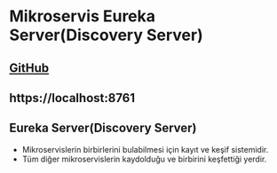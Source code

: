 # Mikroservis Eureka Server(Discovery Server)

[GitHub](https://github.com/safayilmaz56/offline_microservice_eureka_server)
---
https://localhost:8761
---
## Eureka Server(Discovery Server)
- Mikroservislerin birbirlerini bulabilmesi için kayıt ve keşif sistemidir.
- Tüm diğer mikroservislerin kaydolduğu ve birbirini keşfettiği yerdir.
